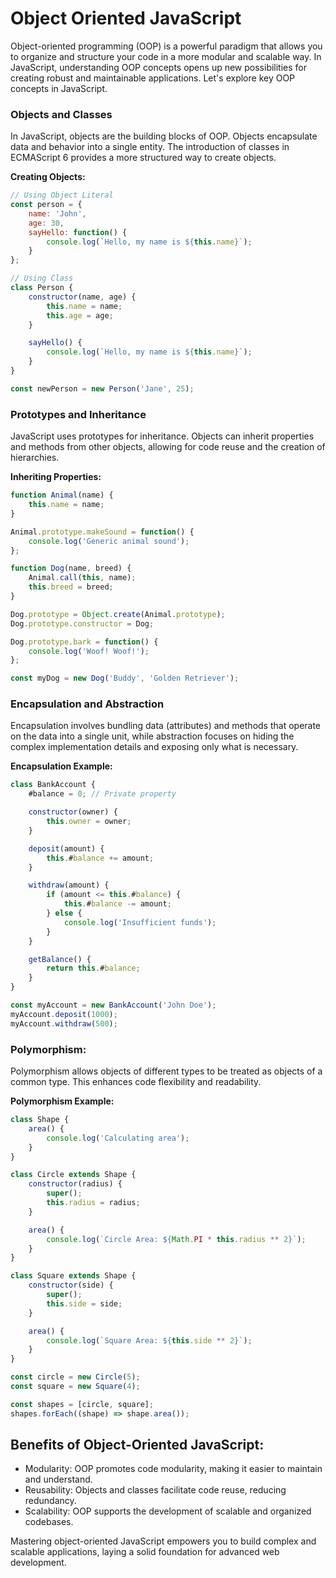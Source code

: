 # Object Oriented JavaScript

Object-oriented programming (OOP) is a powerful paradigm that allows you to organize and structure your code in a more modular and scalable way. In JavaScript, understanding OOP concepts opens up new possibilities for creating robust and maintainable applications. Let's explore key OOP concepts in JavaScript.

### Objects and Classes
In JavaScript, objects are the building blocks of OOP. Objects encapsulate data and behavior into a single entity. The introduction of classes in ECMAScript 6 provides a more structured way to create objects.

**Creating Objects:**

```js
// Using Object Literal
const person = {
    name: 'John',
    age: 30,
    sayHello: function() {
        console.log(`Hello, my name is ${this.name}`);
    }
};

// Using Class
class Person {
    constructor(name, age) {
        this.name = name;
        this.age = age;
    }

    sayHello() {
        console.log(`Hello, my name is ${this.name}`);
    }
}

const newPerson = new Person('Jane', 25);
```

### Prototypes and Inheritance
JavaScript uses prototypes for inheritance. Objects can inherit properties and methods from other objects, allowing for code reuse and the creation of hierarchies.

**Inheriting Properties:**

```js
function Animal(name) {
    this.name = name;
}

Animal.prototype.makeSound = function() {
    console.log('Generic animal sound');
};

function Dog(name, breed) {
    Animal.call(this, name);
    this.breed = breed;
}

Dog.prototype = Object.create(Animal.prototype);
Dog.prototype.constructor = Dog;

Dog.prototype.bark = function() {
    console.log('Woof! Woof!');
};

const myDog = new Dog('Buddy', 'Golden Retriever');
```
### Encapsulation and Abstraction
Encapsulation involves bundling data (attributes) and methods that operate on the data into a single unit, while abstraction focuses on hiding the complex implementation details and exposing only what is necessary.

**Encapsulation Example:**

```js
class BankAccount {
    #balance = 0; // Private property

    constructor(owner) {
        this.owner = owner;
    }

    deposit(amount) {
        this.#balance += amount;
    }

    withdraw(amount) {
        if (amount <= this.#balance) {
            this.#balance -= amount;
        } else {
            console.log('Insufficient funds');
        }
    }

    getBalance() {
        return this.#balance;
    }
}

const myAccount = new BankAccount('John Doe');
myAccount.deposit(1000);
myAccount.withdraw(500);
```
### Polymorphism:
Polymorphism allows objects of different types to be treated as objects of a common type. This enhances code flexibility and readability.

**Polymorphism Example:**

```js
class Shape {
    area() {
        console.log('Calculating area');
    }
}

class Circle extends Shape {
    constructor(radius) {
        super();
        this.radius = radius;
    }

    area() {
        console.log(`Circle Area: ${Math.PI * this.radius ** 2}`);
    }
}

class Square extends Shape {
    constructor(side) {
        super();
        this.side = side;
    }

    area() {
        console.log(`Square Area: ${this.side ** 2}`);
    }
}

const circle = new Circle(5);
const square = new Square(4);

const shapes = [circle, square];
shapes.forEach((shape) => shape.area());
```

## Benefits of Object-Oriented JavaScript:
- Modularity: OOP promotes code modularity, making it easier to maintain and understand.
- Reusability: Objects and classes facilitate code reuse, reducing redundancy.
- Scalability: OOP supports the development of scalable and organized codebases.

Mastering object-oriented JavaScript empowers you to build complex and scalable applications, laying a solid foundation for advanced web development.